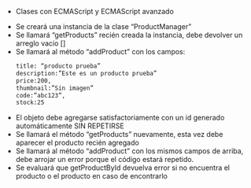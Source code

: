 * Clases con ECMAScript y ECMAScript avanzado
- Se creará una instancia de la clase “ProductManager”
- Se llamará “getProducts” recién creada la instancia,  debe devolver un arreglo vacío []
- Se llamará al método “addProduct” con los campos:
    ```bash
    title: “producto prueba”
    description:”Este es un producto prueba”
    price:200,
    thumbnail:”Sin imagen”
    code:”abc123”,
    stock:25
    ```
- El objeto debe agregarse satisfactoriamente con un id generado automáticamente SIN REPETIRSE
- Se llamará el método “getProducts” nuevamente, esta vez debe aparecer el producto recién agregado
- Se llamará al método “addProduct” con los mismos campos de arriba, debe arrojar un error porque el código estará repetido.
- Se evaluará que getProductById devuelva error si no encuentra el producto o el producto en caso de encontrarlo
